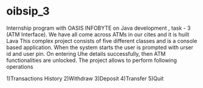 # oibsip_3
Internship program with OASIS INFOBYTE on Java development , task - 3 (ATM Interface). We have all come across ATMs in our cites and it is huilt Lava This complex project consists of five different classes and is a console based application. When the system starts the user is prompted with urser id and user pin. On entering Uhe details successfully, then ATM functionalities are unlocked. The project allows to perform following operations

1)Transactions History
2)Withdraw
3)Deposit
4)Transfer
5)Quit
